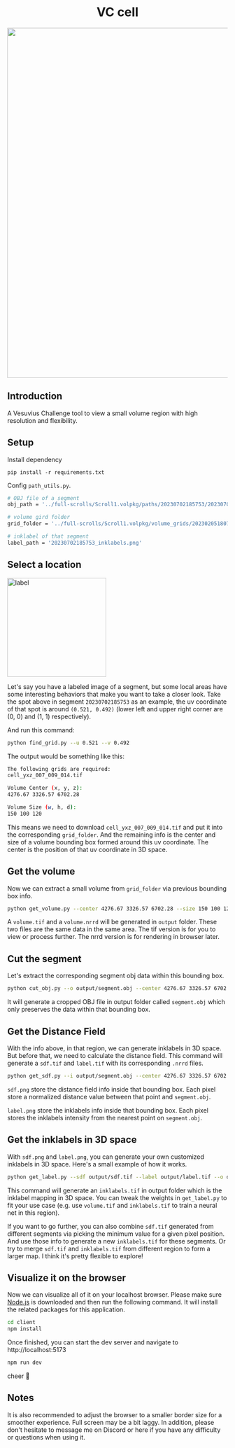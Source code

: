 <h1 align="center">VC cell</h1>

<p align="center">
    <img src="https://github.com/tomhsiao1260/vc-cell/assets/31985811/2a336bc3-f7fa-42c8-b865-347fa63b2e0e" width="800px"/>
</p>

## Introduction

A Vesuvius Challenge tool to view a small volume region with high resolution and flexibility.

## Setup

Install dependency

```
pip install -r requirements.txt
```

Config `path_utils.py`.

```bash
# OBJ file of a segment
obj_path = '../full-scrolls/Scroll1.volpkg/paths/20230702185753/20230702185753.obj'

# volume gird folder
grid_folder = '../full-scrolls/Scroll1.volpkg/volume_grids/20230205180739'

# inklabel of that segment
label_path = '20230702185753_inklabels.png'
```

## Select a location

<img width="226" alt="label" src="https://github.com/tomhsiao1260/vc-cell/assets/31985811/c1c4fec9-0189-4ca5-9622-170a8533d1f1">

Let's say you have a labeled image of a segment, but some local areas have some interesting behaviors that make you want to take a closer look. Take the spot above in segment `20230702185753` as an example, the uv coordinate of that spot is around `(0.521, 0.492)` (lower left and upper right corner are (0, 0) and (1, 1) respectively).

And run this command:

```bash
python find_grid.py --u 0.521 --v 0.492
```

The output would be something like this:

```bash
The following grids are required:
cell_yxz_007_009_014.tif

Volume Center (x, y, z):
4276.67 3326.57 6702.28

Volume Size (w, h, d):
150 100 120
```

This means we need to download `cell_yxz_007_009_014.tif` and put it into the corresponding `grid_folder`. And the remaining info is the center and size ​​of a volume bounding box formed around this uv coordinate. The center is the position of that uv coordinate in 3D space.

## Get the volume

Now we can extract a small volume from `grid_folder` via previous bounding box info.

```bash
python get_volume.py --center 4276.67 3326.57 6702.28 --size 150 100 120
```

A `volume.tif` and a `volume.nrrd` will be generated in `output` folder. These two files are the same data in the same area. The tif version is for you to view or process further. The nrrd version is for rendering in browser later.

## Cut the segment

Let's extract the corresponding segment obj data within this bounding box.

```bash
python cut_obj.py --o output/segment.obj --center 4276.67 3326.57 6702.28 --size 150 100 120
```

It will generate a cropped OBJ file in output folder called `segment.obj` which only preserves the data within that bounding box.

## Get the Distance Field

With the info above, in that region, we can generate inklabels in 3D space. But before that, we need to calculate the distance field. This command will generate a `sdf.tif` and `label.tif` with its corresponding `.nrrd` files.

```bash
python get_sdf.py --i output/segment.obj --center 4276.67 3326.57 6702.28 --size 150 100 120
```

`sdf.png` store the distance field info inside that bounding box. Each pixel store a normalized distance value between that point and `segment.obj`.

`label.png` store the inklabels info inside that bounding box. Each pixel stores the inklabels intensity from the nearest point on `segment.obj`.

## Get the inklabels in 3D space

With `sdf.png` and `label.png`, you can generate your own customized inklabels in 3D space. Here's a small example of how it works.

```bash
python get_label.py --sdf output/sdf.tif --label output/label.tif --o output/inklabels.tif
```

This command will generate an `inklabels.tif` in output folder which is the inklabel mapping in 3D space. You can tweak the weights in `get_label.py` to fit your use case (e.g. use `volume.tif` and `inklabels.tif` to train a neural net in this region).

If you want to go further, you can also combine `sdf.tif` generated from different segments via picking the minimum value for a given pixel position. And use those info to generate a new `inklabels.tif` for these segments. Or try to merge `sdf.tif` and `inklabels.tif` from different region to form a larger map. I think it's pretty flexible to explore!

## Visualize it on the browser

Now we can visualize all of it on your localhost browser. Please make sure [Node.js](https://nodejs.org/en/download) is downloaded and then run the following command. It will install the related packages for this application.

```bash
cd client
npm install
```

Once finished, you can start the dev server and navigate to http://localhost:5173

```bash
npm run dev
```

cheer 🌱

## Notes

It is also recommended to adjust the browser to a smaller border size for a smoother experience. Full screen may be a bit laggy. In addition, please don't hesitate to message me on Discord or here if you have any difficulty or questions when using it.
